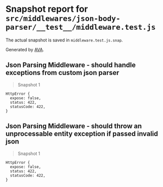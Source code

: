 # Snapshot report for `src/middlewares/json-body-parser/__test__/middleware.test.js`

The actual snapshot is saved in `middleware.test.js.snap`.

Generated by [AVA](https://ava.li).

## Json Parsing Middleware - should handle exceptions from custom json parser

> Snapshot 1

    HttpError {
      expose: false,
      status: 422,
      statusCode: 422,
    }

## Json Parsing Middleware - should throw an unprocessable entity exception if passed invalid json

> Snapshot 1

    HttpError {
      expose: false,
      status: 422,
      statusCode: 422,
    }
